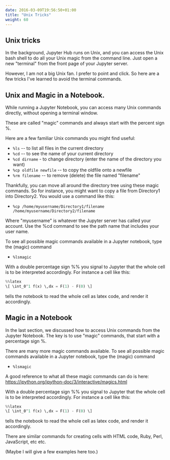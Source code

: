 ```yaml
---
date: 2016-03-09T19:56:50+01:00
title: "Unix Tricks"
weight: 60
---
```


## Unix tricks

In the background, Jupyter Hub runs on Unix, and you can access the Unix bash
shell to do all your Unix magic from the command line. Just open a new
"terminal" from the front page of your Jupyter server.

However, I am not a big Unix fan. I prefer to point and click. So here are a few
tricks I've learned to avoid the terminal commands.


## Unix and Magic in a Notebook.

While running a Jupyter Notebook, you can access many Unix commands directly,
without opening a terminal window. 

These are called "magic" commands and always start with the percent sign %.

Here are a few familiar Unix commands you might find useful:

  - `%ls` -- to list all files in the current directory
  - `%cd` -- to see the name of your current directory
  - `%cd dirname` - to change directory (enter the name of the directory you want)
  - `%cp oldfile newfile` -- to copy the oldfile onto a newfile
  - `%rm filename` -- to remove (delete) the file named "filename"

Thankfully, you can move all around the directory tree using these magic
commands. So for instance, you might want to copy a file from Directory1 into
Directory2. You would use a command like this:
  - `%cp /home/myusername/Directory1/filename /home/myusername/Directory2/filename`

Where "myusername" is whatever the Jupyter server has called your account. Use
the %cd command to see the path name that includes your user name.

To see all possible magic commands available in a Jupyter notebook, type the
(magic) command
- `%lsmagic`

With a double percentage sign %% you signal to Jupyter that the whole cell is to
be interpreted accordingly. For instance a cell like this:

```python
%%latex
\[ \int_0^1 f(x) \,dx = F(1) - F(0) \]
```
tells the notebook to read the whole cell as latex code, and render it
accordingly.


## Magic in a Notebook

In the last section, we discussed how to access Unix commands from the Jupyter
Notebook. The key is to use "magic" commands, that start with a percentage sign
%.

There are many more magic commands available. To see all possible magic commands
available in a Jupyter notebook, type the (magic) command
- `%lsmagic`

A good reference to what all these magic commands can do is here:
https://ipython.org/ipython-doc/3/interactive/magics.html


With a double percentage sign %% you signal to Jupyter that the whole cell is to
be interpreted accordingly. For instance a cell like this:


```python
%%latex
\[ \int_0^1 f(x) \,dx = F(1) - F(0) \]
```
tells the notebook to read the whole cell as latex code, and render it
accordingly.

There are similar commands for creating cells with HTML code, Ruby, Perl,
JavaScript, etc etc. 

(Maybe I will give a few examples here too.)
